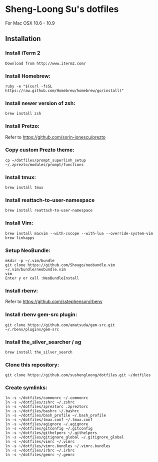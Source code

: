 Sheng-Loong Su's dotfiles
=========================

For Mac OSX 10.6 - 10.9

## Installation

### Install iTerm 2
```
Download from http://www.iterm2.com/
```

### Install Homebrew:
```
ruby -e "$(curl -fsSL https://raw.github.com/Homebrew/homebrew/go/install)"
```

### Install newer version of zsh:
```
brew install zsh
```

### Install Pretzo:
Refer to https://github.com/sorin-ionescu/prezto

### Copy custom Prezto theme:
```
cp ~/dotfiles/prompt_superlinh_setup ~/.zprezto/modules/prompt/functions
```

### Install tmux:
```
brew install tmux
```

### Install reattach-to-user-namespace
```
brew install reattach-to-user-namespace
```

### Install Vim:
```
brew install macvim --with-cscope --with-lua --override-system-vim
brew linkapps
```

### Setup NeoBundle:
```
mkdir -p ~/.vim/bundle
git clone https://github.com/Shougo/neobundle.vim ~/.vim/bundle/neobundle.vim
vim
Enter y or call :NeoBundleInstall
```

### Install rbenv:
Refer to https://github.com/sstephenson/rbenv

### Install rbenv gem-src plugin:
```
git clone https://github.com/amatsuda/gem-src.git ~/.rbenv/plugins/gem-src
```

### Install the_silver_searcher / ag
```
brew install the_silver_search
```

### Clone this repository:
```
git clone https://github.com/sushengloong/dotfiles.git ~/dotfiles
```

### Create symlinks:
```
ln -s ~/dotfiles/commonrc ~/.commonrc
ln -s ~/dotfiles/zshrc ~/.zshrc
ln -s ~/dotfiles/zpreztorc .zpreztorc
ln -s ~/dotfiles/bashrc ~/.bashrc
ln -s ~/dotfiles/bash_profile ~/.bash_profile
ln -s ~/dotfiles/tmux.conf ~/.tmux.conf
ln -s ~/dotfiles/agignore ~/.agignore
ln -s ~/dotfiles/gitconfig ~/.gitconfig
ln -s ~/dotfiles/githelpers ~/.githelpers
ln -s ~/dotfiles/gitignore_global ~/.gitignore_global
ln -s ~/dotfiles/vimrc ~/.vimrc
ln -s ~/dotfiles/vimrc.bundles ~/.vimrc.bundles
ln -s ~/dotfiles/irbrc ~/.irbrc
ln -s ~/dotfiles/gemrc ~/.gemrc
```
